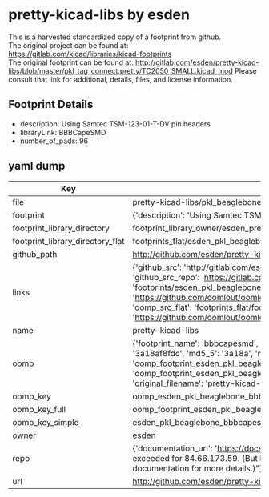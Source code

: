 # pretty-kicad-libs by esden  
This is a harvested standardized copy of a footprint from github.  
The original project can be found at:  
https://gitlab.com/kicad/libraries/kicad-footprints  
The original footprint can be found at:
http://gitlab.com/esden/pretty-kicad-libs/blob/master/pkl_tag_connect.pretty/TC2050_SMALL.kicad_mod
Please consult that link for additional, details, files, and license information.  
## Footprint Details
* description: Using Samtec TSM-123-01-T-DV pin headers  
* libraryLink: BBBCapeSMD  
* number_of_pads: 96  
## yaml dump  
| Key | Value |  
| --- | --- |  
| file | pretty-kicad-libs/pkl_beaglebone.pretty/BBBCapeSMD.kicad_mod |  
| footprint | {'description': 'Using Samtec TSM-123-01-T-DV pin headers', 'libraryLink': 'BBBCapeSMD', 'number_of_pads': 96} |  
| footprint_library_directory | footprint_library_owner/esden_pretty-kicad-libs |  
| footprint_library_directory_flat | footprints_flat/esden_pkl_beaglebone_bbbcapesmd/working |  
| github_path | http://github.com/esden/pretty-kicad-libs/blob/master/pkl_beaglebone.pretty/BBBCapeSMD.kicad_mod |  
| links | {'github_src': 'http://gitlab.com/esden/pretty-kicad-libs/blob/master/pkl_tag_connect.pretty/TC2050_SMALL.kicad_mod', 'github_src_repo': 'https://gitlab.com/kicad/libraries/kicad-footprints', 'oomp_bot': 'footprints/esden_pkl_beaglebone_bbbcapesmd/working', 'oomp_bot_github': 'https://github.com/oomlout/oomlout_oomp_footprint_bot/tree/main/footprints/esden_pkl_beaglebone_bbbcapesmd/working', 'oomp_src_flat': 'footprints_flat/footprints_flat/esden_pkl_beaglebone_bbbcapesmd/working', 'oomp_src_flat_github': 'https://github.com/oomlout/oomlout_oomp_footprint_src/tree/main/footprints_flat/esden_pkl_beaglebone_bbbcapesmd/working'} |  
| name | pretty-kicad-libs |  
| oomp | {'footprint_name': 'bbbcapesmd', 'library_name': 'pkl_beaglebone', 'md5': '3a18af8fdc9c6c9ff3ccd0c4051a6683', 'md5_10': '3a18af8fdc', 'md5_5': '3a18a', 'md5_6': '3a18af', 'oomp_key': 'oomp_esden_pkl_beaglebone_bbbcapesmd', 'oomp_key_extra': 'oomp_footprint_esden_pkl_beaglebone_bbbcapesmd', 'oomp_key_full': 'oomp_footprint_esden_pkl_beaglebone_bbbcapesmd_3a18af', 'oomp_key_simple': 'esden_pkl_beaglebone_bbbcapesmd', 'original_filename': 'pretty-kicad-libs/pkl_beaglebone.pretty/BBBCapeSMD.kicad_mod', 'owner_name': 'esden'} |  
| oomp_key | oomp_esden_pkl_beaglebone_bbbcapesmd |  
| oomp_key_full | oomp_footprint_esden_pkl_beaglebone_bbbcapesmd |  
| oomp_key_simple | esden_pkl_beaglebone_bbbcapesmd |  
| owner | esden |  
| repo | {'documentation_url': 'https://docs.github.com/rest/overview/resources-in-the-rest-api#rate-limiting', 'message': "API rate limit exceeded for 84.66.173.59. (But here's the good news: Authenticated requests get a higher rate limit. Check out the documentation for more details.)"} |  
| url | http://github.com/esden/pretty-kicad-libs |  

